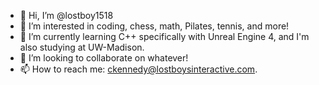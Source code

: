 - 👋 Hi, I’m @lostboy1518
- 👀 I’m interested in coding, chess, math, Pilates, tennis, and more!
- 🌱 I’m currently learning C++ specifically with Unreal Engine 4, and I'm also studying at UW-Madison.
- 💞️ I’m looking to collaborate on whatever!
- 📫 How to reach me: ckennedy@lostboysinteractive.com.

<!---
lostboy1518/lostboy1518 is a ✨ special ✨ repository because its `README.md` (this file) appears on your GitHub profile.
You can click the Preview link to take a look at your changes.
--->
